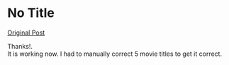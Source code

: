 # No Title

[Original Post](https://discourse.onlinedegree.iitm.ac.in/t/165959/170)

<p>Thanks!.<br>
It is working now. I had to manually correct 5 movie titles to get it correct.</p>